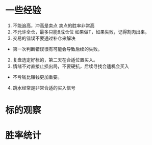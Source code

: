 

# 一些经验
1. 不能追高，冲高是卖点
  卖点的胜率非常高
2. 不允许全仓，最多只能8成仓位
  如果做T，如果失败，记得割肉出来。
1. 交易的错误不要通过补仓来解决
  - 第一次判断错误很有可能会导致后续的失败。
2. 复盘选定好标的，第二天在合适位置买入。
3. 情绪不对直接止损出局，不要硬抗，后续寻找合适机会买入
  - 不亏钱比赚钱更加重要。
4. 跳水经常是非常合适的买入信号


# 标的观察
# 胜率统计









